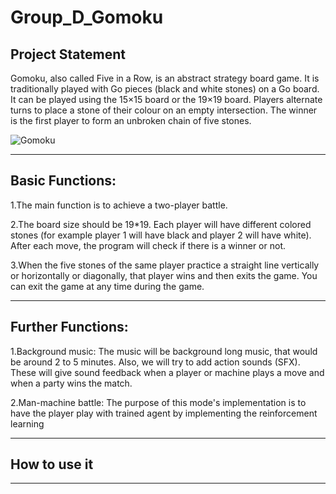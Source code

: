 # Group_D_Gomoku

## Project Statement
Gomoku, also called Five in a Row, is an abstract strategy board game. It is traditionally played with Go pieces (black and white stones) on a Go board. It can be played using the 15×15 board or the 19×19 board. Players alternate turns to place a stone of their colour on an empty intersection. The winner is the first player to form an unbroken chain of five stones.

![Gomoku](https://upload.wikimedia.org/wikipedia/commons/thumb/d/db/Gomoku-game-3.svg/300px-Gomoku-game-3.svg.png)
****

## Basic Functions:
1.The main function is to achieve a two-player battle.

2.The board size should be 19*19. Each player will have different colored stones (for example player 1 will have black and player 2 will have white). After each move, the program will check if there is a winner or not.

3.When the five stones of the same player practice a straight line vertically or horizontally or diagonally, that player wins and then exits the game. You can exit the game at any time during the game.
****

## Further Functions:
1.Background music: The music will be background long music, that would be around 2 to 5 minutes. Also, we will try to add action sounds (SFX). These will give sound feedback when a player or machine plays a move and when a party wins the match.

2.Man-machine battle: The purpose of this mode's implementation is to have the player play with trained agent by implementing the reinforcement learning
****

## How to use it

****
